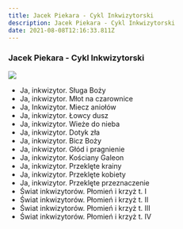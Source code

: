 ```yaml
---
title: Jacek Piekara - Cykl Inkwizytorski
description: Jacek Piekara - Cykl Inkwizytorski
date: 2021-08-08T12:16:33.811Z
---
```

### Jacek Piekara - Cykl Inkwizytorski

![](/assets/images/posts/ink.jpg)



* Ja, inkwizytor. Sługa Boży
* Ja, inkwizytor. Młot na czarownice
* Ja, Inkwizytor. Miecz aniołów
* Ja, inkwizytor. Łowcy dusz
* Ja, inkwizytor. Wieże do nieba
* Ja, inkwizytor. Dotyk zła
* Ja, inkwizytor. Bicz Boży
* Ja, inkwizytor. Głód i pragnienie
* Ja, inkwizytor. Kościany Galeon
* Ja, inkwizytor. Przeklęte krainy
* Ja, inkwizytor. Przeklęte kobiety
* Ja, inkwizytor. Przeklęte przeznaczenie
* Świat inkwizytorów. Płomień i krzyż t. I
* Świat inkwizytorów. Płomień i krzyż t. II
* Świat inkwizytorów. Płomień i krzyż t. III
* Świat inkwizytorów. Płomień i krzyż t. IV